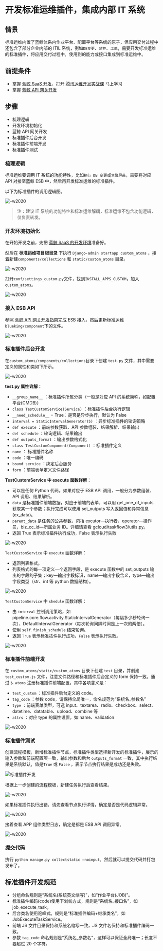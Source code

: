 # 开发标准运维插件，集成内部 IT 系统

## 情景

标准运维内置了蓝鲸体系内作业平台、配置平台等系统的原子，但应用交付过程中还包含了部分企业内部的 ITIL 系统，例如`DB变更`、`监控`、`工单`，需要开发标准运维的标准插件，将应用交付过程中，使用到的能力或接口集成到标准运维中。

## 前提条件

- 掌握 [蓝鲸 SaaS 开发](../../../开发指南/SaaS开发/新手入门/Windows.md)，打开 [腾讯运维开发实战课](https://cloud.tencent.com/edu/learning/major-100008) 马上学习
- 掌握 [蓝鲸 API 网关开发](../../../开发指南/扩展开发/API网关/README.md)

## 步骤

- 梳理逻辑
- 开发环境初始化
- 蓝鲸 API 网关开发
- 标准插件后台开发
- 标准插件前端开发
- 标准插件测试

### 梳理逻辑

标准运维要调用 IT 系统的功能特性，比如`执行 DB 变更`或`告警屏蔽`，需要将对应 API 对接至蓝鲸 ESB 中，然后再开发标准运维的标准插件。

以下为标准插件的调用逻辑图。

![-w2020](../assets/15643115225611.jpg)

> 注：建议 IT 系统的功能特性和标准运维解耦，标准运维不包含功能逻辑，仅负责转发。

### 开发环境初始化

在开始开发之前，先把 [蓝鲸 SaaS 的开发环境](../../../开发指南/SaaS开发/新手入门/Windows.md)准备好。

然后在 **标准运维项目根目录** 下执行 `Django-admin startapp custom_atoms` ，接着新建`components/collections` 和 `static/custom_atoms` 目录。

![-w2020](../assets/31.png)

打开`conf/settings_custom.py`文件，找到`INSTALL_APPS_CUSTOM`，加入`custom_atoms`。

![-w2020](../assets/32.png)

### 接入 ESB API

参照 [蓝鲸 API 网关开发指南](../../../开发指南/扩展开发/API网关/README.md)完成 ESB 接入，然后更新标准运维`blueking/component`下的文件。

![-w2020](../assets/33.png)

### 标准插件后台开发

在`custom_atoms/components/collections`目录下创建 `test.py` 文件，其中需要定义的属性和类如下所示。

![-w2020](../assets/34.png)

**test.py 属性详解**：

- `__group_name__` ：标准插件所属分类（一般是对应 API 的系统简称，如配置平台(CMDB)）
- `class TestCustomService(Service)` ：标准插件后台执行逻辑
- `__need_schedule__` = True：是否是异步执行，默认为 False
- `interval = StaticIntervalGenerator(5)` ：异步标准插件的轮询策略
- `def execute` ：前端参数获取、API 参数组装、结果解析、结果输出
- `def schedule` ：轮询逻辑、结果输出
- `def outputs_format` ：输出参数格式化
- `class TestCustomComponent(Component)` ：标准插件定义
- `name` ： 标准插件名称
- `code` ：唯一编码
- `bound_service` ：绑定后台服务
- `form` ：前端表单定义文件路径

**TestCustomService 中 execute 函数详解**：

- 可以是任何 Python 代码，如果对应于 ESB API 调用，一般分为参数组装、API 调用、结果解析。
- `data` 是标准插件前端数据，对应于前端的表单，可以用 get_one_of_inputs 获取某一个参数；执行完成可以使用 set_outputs 写入返回值和异常信息(ex_data)。
- `parent_data` 是任务的公共参数，包括 excutor—执行者，operator—操作员，biz_cc_id—所属业务 ID。详细请查看 gcloud/taskflow3/utils.py。
- 返回 True 表示标准插件执行成功，False 表示执行失败

![-w2020](../assets/35.png)

`TestCustomService` 中 `execute` 函数详解：
- 返回列表格式。
- 列表格式的每一项定义一个返回字段，是 execute 函数中的 set_outputs 输出的字段的子集；key—输出字段标识，name—输出字段含义，type—输出字段类型（str、int 等 python 数据结构）。

![-w2020](../assets/36.png)

`TestCustomService` 中 `shedule` 函数详解：
- 由 `interval` 控制调用策略，如 pipeline.core.flow.activity.StaticIntervalGenerator（每隔多少秒轮询一次）、DefaultIntervalGenerator（每次轮询间隔时间是上一次的两倍）。
- 使用 `self.finish_schedule` 结束轮询。
- 返回 `True` 表示标准插件执行成功，`False` 表示执行失败。

![-w2020](../assets/37.png)

### 标准插件前端开发

在 `custom_atoms/static/custom_atoms` 目录下创建 `test` 目录，并创建 `test_custom.js` 文件，注意文件路径和标准插件后台定义的 form 保持一致。通过 `$.atoms` 注册标准插件前端配置，其中各项含义是：
- `test_custom` ：标准插件后台定义的 code。
- `tag_code` ：参数 code，请保持全局唯一，命名规范为“系统名_参数名”
- `type` ：前端表单类型，可选 input、textarea、radio、checkbox、select、datetime、datatable、upload、combine 等
- `attrs` ：对应 type 的属性设置，如 name、validation

![-w2020](../assets/38.png)

### 标准插件测试

创建流程模板，新增标准插件节点，标准插件类型选择新开发的标准插件，展示的输入参数和前端配置项一致，输出参数和后台 `outputs_format` 一致，其中执行结果是系统默认，值是`True` 或 `False` ，表示节点执行结果是成功还是失败。

![标准插件开发](../assets/标准插件开发.png)

根据上一步创建的流程模板，新建任务执行后查看结果。

![-w2020](../assets/40.png)

如果标准插件执行出错，请先查看节点执行详情，确定是否是代码逻辑异常。

![-w2020](../assets/41.png)

接着查看 APP 组件类型日志，确定是都是 ESB API 调用异常。

![-w2020](../assets/42.png)

### 提交代码

执行 `python manage.py collectstatic –noinput`，然后就可以提交代码并打包发布了。

## 标准插件开发规范

- 分组命名规则是“系统名(系统英文缩写)”，如“作业平台(JOB)”。
- 标准插件编码(code)使用下划线方式，规则是“系统名_接口名”，如 job_execute_task。
- 后台类名使用驼峰式，规则是“标准插件编码+继承类名”，如 JobExecuteTaskService。
- 前端 JS 文件目录保持和系统名缩写一致，JS 文件名保持和标准插件编码一致。
- 参数 `tag_code` 命名规则是“系统名_参数名”，这样可以保证全局唯一；长度不要超过 20 个字符。
